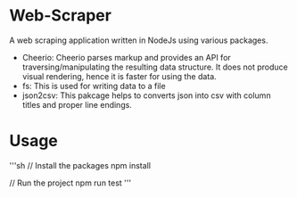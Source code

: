# Web-Scraper
A web scraping application written in NodeJs using various packages.
- Cheerio: Cheerio parses markup and provides an API for traversing/manipulating the resulting data structure. It does not produce visual rendering, hence it is faster for using the data.
- fs: This is used for writing data to a file
- json2csv: This pakcage helps to converts json into csv with column titles and proper line endings.

# Usage

'''sh
// Install the packages
npm install

// Run the project
npm run test
'''

